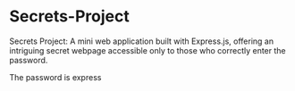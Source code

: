# Secrets-Project
Secrets Project: A mini web application built with Express.js, offering an intriguing secret webpage accessible only to those who correctly enter the password.




The password is express
